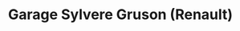 ---
title: "Garage Sylvere Gruson (Renault)"
url: /bully-les-mines/garage-sylvere-gruson-renault/
shop: réparation de voitures
---